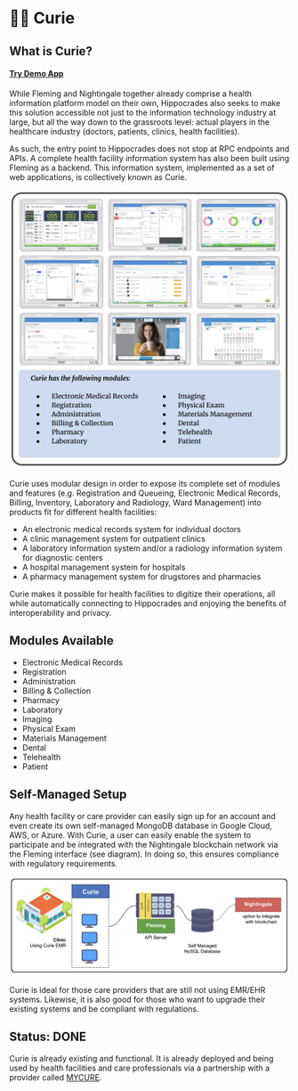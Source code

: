 # 👩🔬 Curie

## What is Curie? <a href="#what-is-curie" id="what-is-curie"></a>

#### [Try Demo App](https://emr.hippocrades.com) <a href="#try-demo-app" id="try-demo-app"></a>

While Fleming and Nightingale together already comprise a health information platform model on their own, Hippocrades also seeks to make this solution accessible not just to the information technology industry at large, but all the way down to the grassroots level: actual players in the healthcare industry (doctors, patients, clinics, health facilities).

As such, the entry point to Hippocrades does not stop at RPC endpoints and APIs. A complete health facility information system has also been built using Fleming as a backend. This information system, implemented as a set of web applications, is collectively known as Curie.

![](../.gitbook/assets/hippocrades-curie.png)

Curie uses modular design in order to expose its complete set of modules and features (e.g. Registration and Queueing, Electronic Medical Records, Billing, Inventory, Laboratory and Radiology, Ward Management) into products fit for different health facilities:

* An electronic medical records system for individual doctors
* A clinic management system for outpatient clinics
* A laboratory information system and/or a radiology information system for diagnostic centers
* A hospital management system for hospitals
* A pharmacy management system for drugstores and pharmacies

Curie makes it possible for health facilities to digitize their operations, all while automatically connecting to Hippocrades and enjoying the benefits of interoperability and privacy.

## Modules Available <a href="#modules-available" id="modules-available"></a>

* Electronic Medical Records
* Registration
* Administration
* Billing & Collection
* Pharmacy
* Laboratory
* Imaging
* Physical Exam
* Materials Management
* Dental
* Telehealth
* Patient

## Self-Managed Setup <a href="#self-managed-setup" id="self-managed-setup"></a>

Any health facility or care provider can easily sign up for an account and even create its own self-managed MongoDB database in Google Cloud, AWS, or Azure. With Curie, a user can easily enable the system to participate and be integrated with the Nightingale blockchain network via the Fleming interface (see diagram). In doing so, this ensures compliance with regulatory requirements.

![](<../.gitbook/assets/image (3).png>)

Curie is ideal for those care providers that are still not using EMR/EHR systems. Likewise, it is also good for those who want to upgrade their existing systems and be compliant with regulations.

## Status: DONE <a href="#status-done" id="status-done"></a>

Curie is already existing and functional. It is already deployed and being used by health facilities and care professionals via a partnership with a provider called [MYCURE](https://www.mycure.md).
